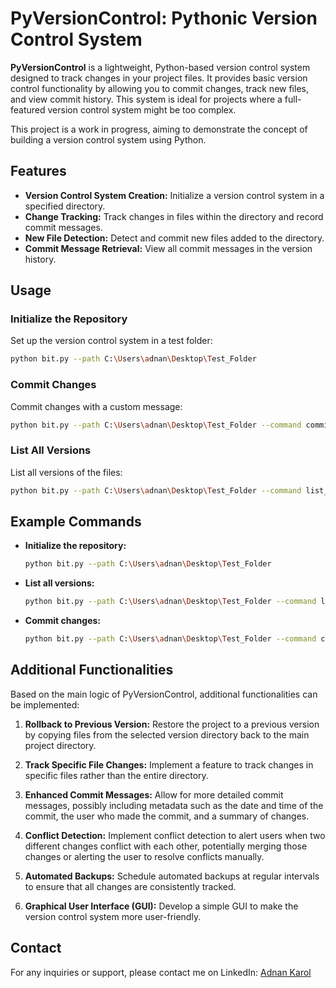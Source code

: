 # PyVersionControl: Pythonic Version Control System

**PyVersionControl** is a lightweight, Python-based version control system designed to track changes in your project files. It provides basic version control functionality by allowing you to commit changes, track new files, and view commit history. This system is ideal for projects where a full-featured version control system might be too complex.

This project is a work in progress, aiming to demonstrate the concept of building a version control system using Python.

## Features

- **Version Control System Creation:** Initialize a version control system in a specified directory.
- **Change Tracking:** Track changes in files within the directory and record commit messages.
- **New File Detection:** Detect and commit new files added to the directory.
- **Commit Message Retrieval:** View all commit messages in the version history.

## Usage

### Initialize the Repository
Set up the version control system in a test folder:

```sh
python bit.py --path C:\Users\adnan\Desktop\Test_Folder
```

### Commit Changes
Commit changes with a custom message:

```sh
python bit.py --path C:\Users\adnan\Desktop\Test_Folder --command commit-"Initial commit"
```

### List All Versions
List all versions of the files:

```sh
python bit.py --path C:\Users\adnan\Desktop\Test_Folder --command list_versions
```

## Example Commands

- **Initialize the repository:**

    ```sh
    python bit.py --path C:\Users\adnan\Desktop\Test_Folder
    ```

- **List all versions:**

    ```sh
    python bit.py --path C:\Users\adnan\Desktop\Test_Folder --command list_versions
    ```

- **Commit changes:**

    ```sh
    python bit.py --path C:\Users\adnan\Desktop\Test_Folder --command commit-"Added new feature"
    ```

## Additional Functionalities

Based on the main logic of PyVersionControl, additional functionalities can be implemented:

1. **Rollback to Previous Version:**
    Restore the project to a previous version by copying files from the selected version directory back to the main project directory.

2. **Track Specific File Changes:**
    Implement a feature to track changes in specific files rather than the entire directory.

3. **Enhanced Commit Messages:**
    Allow for more detailed commit messages, possibly including metadata such as the date and time of the commit, the user who made the commit, and a summary of changes.

4. **Conflict Detection:**
    Implement conflict detection to alert users when two different changes conflict with each other, potentially merging those changes or alerting the user to resolve conflicts manually.

5. **Automated Backups:**
    Schedule automated backups at regular intervals to ensure that all changes are consistently tracked.

6. **Graphical User Interface (GUI):**
    Develop a simple GUI to make the version control system more user-friendly.

## Contact

For any inquiries or support, please contact me on LinkedIn: [Adnan Karol](https://www.linkedin.com/in/adnan-karol-aa1666179/)
